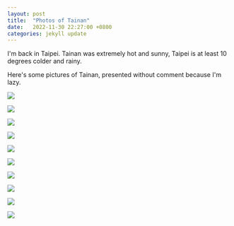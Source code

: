 ```yaml
---
layout: post
title:  "Photos of Tainan"
date:   2022-11-30 22:27:00 +0800
categories: jekyll update
---
```


I'm back in Taipei. Tainan was extremely hot and sunny, Taipei is at least 10 degrees colder and rainy. 

Here's some pictures of Tainan, presented without comment because I'm lazy. 

![](https://baitu.github.io/taiwan/assets/img/20221127_184034.jpg)

![](https://baitu.github.io/taiwan/assets/img/20221127_215921.jpg)

![](https://baitu.github.io/taiwan/assets/img/20221127_184229.jpg)

![](https://baitu.github.io/taiwan/assets/img/20221129_170759.jpg)

![](https://baitu.github.io/taiwan/assets/img/20221129_183037.jpg)

![](https://baitu.github.io/taiwan/assets/img/20221129_171943.jpg)

![](https://baitu.github.io/taiwan/assets/img/20221130_121335.jpg)

![](https://baitu.github.io/taiwan/assets/img/20221130_125556.jpg)

![](https://baitu.github.io/taiwan/assets/img/20221130_125620.jpg)

![](https://baitu.github.io/taiwan/assets/img/20221130_150521.jpg)

